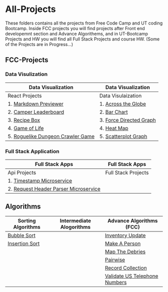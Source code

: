 # All-Projects
These folders contains all the projects from Free Code Camp and UT coding Bootcamp. Inside FCC projects you will find projects after Front end developemnt section and Advance Algorithems, and in UT-Bootcamp Projects and HW you will find all Full Stack Projects and course HW. (Some of the Projects are in Progress...)   


## FCC-Projects
### Data Visulization
|Data Visualization                                                                                     |Data Visualization                                                                                 |
|-------------------                                                                                    |---------------------------------------------------------------------------------------------------|
|React Projects                                                                                         |Data Visulaization                                                                                 |
|1. [Markdown Previewer](FCC-Projects/React%20Projects/Markdown%20Previewer)                            |1. [Across the Globe](FCC-Projects/Data%20Visualization%20Projects/Across%20the%20Globe)           |
|2. [Camper Leaderboard](FCC-Projects/React%20Projects/Camper%20Leaderboard)                            |2. [Bar Chart](FCC-Projects/Data%20Visualization%20Projects/Bar%20Chart)                           |
|3. [Recipe Box](FCC-Projects/React%20Projects/Recipe%20Box)                                            |3. [Force Directed Graph](FCC-Projects/Data%20Visualization%20Projects/Force%20Directed%20Graph)   |
|4. [Game of Life](FCC-Projects/React%20Projects/Game%20of%20Life)                                      |4. [Heat Map](FCC-Projects/Data%20Visualization%20Projects/Heat%20Map)                             |        
|5. [Roguelike Dungeon Crawler Game](FCC-Projects/React%20Projects/Roguelike%20Dungeon%20Crawler%20Game)|5. [Scatterplot Graph](FCC-Projects/Data%20Visualization%20Projects/Scatterplot%20Graph)           |                            
### Full Stack Application
|Full Stack Apps|Full Stack Apps|
|--------|----------|
|Api Projects| Full Stack Projects|
|1. [Timestamp Microservice](FCC-Projects/API%20Projects/Timestamp%20Microservice)||
|2. [Request Header Parser Microservice](FCC-Projects/API%20Projects/Request%20Header%20Parser%20Microservice)||

## Algorithms

| Sorting Algorithms                                |Intermediate Alogorithms  | Advance Algorithms (FCC)                                                                  |
|---------------------------------------------------|--------------------------|-------------------------------------------------------------------------------------------|
| [Bubble Sort](Algorithms/BubbleSort)              |                          | [Inventory Update](Algorithms/FCC-Algorithm/Inventory_Update)                             |
| [Insertion Sort](Algorithms/Insertion%20Sort)     |                          | [Make A Person](Algorithms/FCC-Algorithm/Make_A_Person)                                   |
|                                                   |                          |  [Map The Debries](Algorithms/FCC-Algorithm/Map_The_Debries)                              |
|                                                   |                          |  [Pairwise](Algorithms/FCC-Algorithm/Pairwise)                                            |
|                                                   |                          |  [Record Collection](Algorithms/FCC-Algorithm/Record_Collection)                          |
|                                                   |                          |  [Validate US Telephone Numbers](Algorithms/FCC-Algorithm/Validate_US_Telephone_Numbers)  |